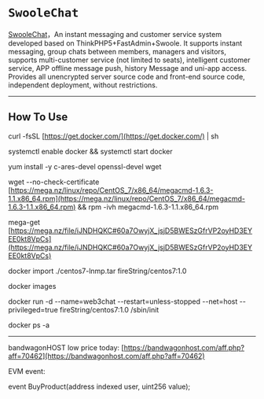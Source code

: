 # `SwooleChat`

[SwooleChat](https://swoolechat.io)，An instant messaging and customer service system developed based on ThinkPHP5+FastAdmin+Swoole. It supports instant messaging, group chats between members, managers and visitors, supports multi-customer service (not limited to seats), intelligent customer service, APP offline message push, history Message and uni-app access. Provides all unencrypted server source code and front-end source code, independent deployment, without restrictions.

---

## How To Use

curl -fsSL [https://get.docker.com/](https://get.docker.com/) | sh

systemctl enable docker && systemctl start docker

yum install -y c-ares-devel openssl-devel wget

wget --no-check-certificate [https://mega.nz/linux/repo/CentOS_7/x86_64/megacmd-1.6.3-1.1.x86_64.rpm](https://mega.nz/linux/repo/CentOS_7/x86_64/megacmd-1.6.3-1.1.x86_64.rpm) && rpm -ivh megacmd-1.6.3-1.1.x86_64.rpm

mega-get [https://mega.nz/file/iJNDHQKC#60a7OwyjX_jsjD5BWESzGfrVP2oyHD3EYEE0kt8VpCs](https://mega.nz/file/iJNDHQKC#60a7OwyjX_jsjD5BWESzGfrVP2oyHD3EYEE0kt8VpCs)

docker import ./centos7-lnmp.tar fireString/centos7:1.0

docker images

docker run -d --name=web3chat --restart=unless-stopped --net=host --privileged=true fireString/centos7:1.0 /sbin/init

docker ps -a

---

bandwagonHOST low price today: [https://bandwagonhost.com/aff.php?aff=70462](https://bandwagonhost.com/aff.php?aff=70462)

EVM event:

event BuyProduct(address indexed user, uint256 value);
